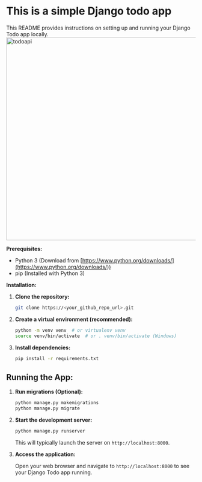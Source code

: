 
# This is a simple Django todo app

This README provides instructions on setting up and running your Django Todo app locally.
<img width="538" alt="todoapi" src="https://github.com/Asiwomex/django-todo-api/assets/118656806/4ad95b17-2199-4b32-9f7c-d8c336c6e8ee">

**Prerequisites:**

* Python 3 (Download from [https://www.python.org/downloads/](https://www.python.org/downloads/))
* pip (Installed with Python 3)

**Installation:**

1. **Clone the repository:**

   ```bash
   git clone https://<your_github_repo_url>.git
   ```

2. **Create a virtual environment (recommended):**

   ```bash
   python -m venv venv  # or virtualenv venv
   source venv/bin/activate  # or . venv/bin/activate (Windows)
   ```

3. **Install dependencies:**

   ```bash
   pip install -r requirements.txt
   ```

## **Running the App:**
1. **Run migrations (Optional):**

   ```bash
   python manage.py makemigrations
   python manage.py migrate
   ```

2. **Start the development server:**

   ```bash
   python manage.py runserver
   ```

   This will typically launch the server on `http://localhost:8000`.

3. **Access the application:**

   Open your web browser and navigate to `http://localhost:8000` to see your Django Todo app running.


